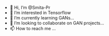 - 👋 Hi, I’m @Smita-Pr
- 👀 I’m interested in Tensorflow
- 🌱 I’m currently learning GANs...
- 💞️ I’m looking to collaborate on GAN projects...
- 📫 How to reach me ...

<!---
Smita-Pr/Smita-Pr is a ✨ special ✨ repository because its `README.md` (this file) appears on your GitHub profile.
You can click the Preview link to take a look at your changes.
--->
